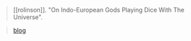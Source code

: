 > [[rolinson]]. "On Indo-European Gods Playing Dice With The Universe".

> [blog](https://aryaakasha.com/2020/02/17/on-indo-european-gods-playing-dice-with-the-universe/)